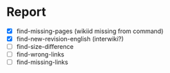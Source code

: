 # Report #
- [x] find-missing-pages          (wikiid missing from command)
- [x] find-new-revision-english   (interwiki?)
- [ ] find-size-difference
- [ ] find-wrong-links
- [ ] find-missing-links
